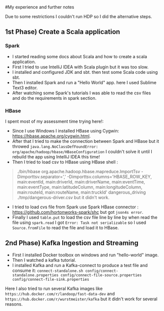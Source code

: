 #My experience and further notes

Due to some restrictions I couldn't run HDP so I did the alternative steps.

## 1st Phase) Create a Scala application

### Spark

- I started reading some docs about Scala and how to create a scala application.
- First I tried to use IntelliJ IDEA with Scala plugin but it was too slow.
- I installed and configured JDK and sbt. then test some Scala code using sbt.
- Then I installed Spark and run a "Hello World" app. here I used Sublime Text3 editor.
- After watching some Spark's tutorials I was able to read the csv files and do the requirements in spark section.  

### HBase

I spent most of my assessment time trying here!:

- Since I use Windows I installed HBase using Cygwin: https://hbase.apache.org/cygwin.html.
- After that I tried to make the connection between Spark and HBase but it throwed `java.lang.NoClassDefFoundError: org/apache/hadoop/hbase/HBaseConfiguration` I couldn't solve it until I rebuild the app using IntelliJ IDEA this time!
- Then I tried to load csv to HBase using HBase shell : 
> ./bin/hbase org.apache.hadoop.hbase.mapreduce.ImportTsv -Dimporttsv.separator=',' -Dimporttsv.columns='HBASE_ROW_KEY, main:eventId, main:driverId, main:driverName, main:eventTime, main:eventType, main:latitudeColumn, main:longitudeColumn, main:routeId, main:routeName, main:truckId' dangerous_driving ./tmp/dangerous-driver.csv
 but it didn't work.
- I tried to load cvs file from Spark use Spark HBase connector : https://github.com/hortonworks-spark/shc but got `json4s error`.
- Finally I used `table.put` to load the csv file line by line by when read the file using `spark.read` I got `Error: Task not serializable` so I used `Source.fromFile` to read the file and load it to HBase.


## 2nd Phase) Kafka Ingestion and Streaming

- First I installed Docker toolbox on windows and run "hello-world" image.
- Then I watched a kafka tutorial.
- I installed Kafka and run a Kafka-connect to produce a test file and consume it: `connect-standalone.sh config/connect-standalone.properties config/connect-file-source.properties config/connect-file-sink.properties`

Here I also tried to run several Kafka images like `https://hub.docker.com/r/landoop/fast-data-dev` and `https://hub.docker.com/r/wurstmeister/kafka` but it didn't work for several reasons.
